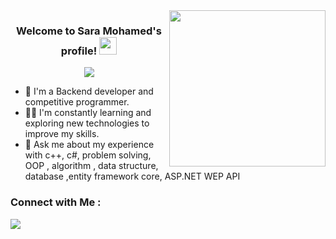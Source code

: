 
<img width="250" align="right" src="https://c.tenor.com/_DOBjnGspYAAAAAM/code-coding.gif">

<h3 align="center">
  Welcome to   Sara Mohamed's profile!
  <img src="https://media.giphy.com/media/hvRJCLFzcasrR4ia7z/giphy.gif" width="28">
</h3>

<!-- Typing SVG by DenverCoder1 - https://github.com/DenverCoder1/readme-typing-svg -->
<p align="center">
  <a href="https://github.com/DenverCoder1/readme-typing-svg"><img src="https://readme-typing-svg.herokuapp.com/?lines=Back-end%20%20developer;Always%20learning%20new%20things&font=Fira%20Code&center=true&width=440&height=45&color=f75c7e&vCenter=true&size=22"></a>
</p> 

- 🏢 I'm a Backend developer and competitive programmer.
- 👨‍💻 I'm constantly learning and exploring new technologies to improve my skills.
- 💬 Ask me about my experience with c++, c#, problem solving, OOP , algorithm , data structure, database ,entity framework core, ASP.NET WEP API




### Connect with Me :

<a href="https://www.linkedin.com/in/sara-mohamed-b2256b244/" target="_blank"><img src="https://img.shields.io/badge/-Sara%20Mohmed-0077B5?style=for-the-badge&logo=Linkedin&logoColor=white"/></a>





